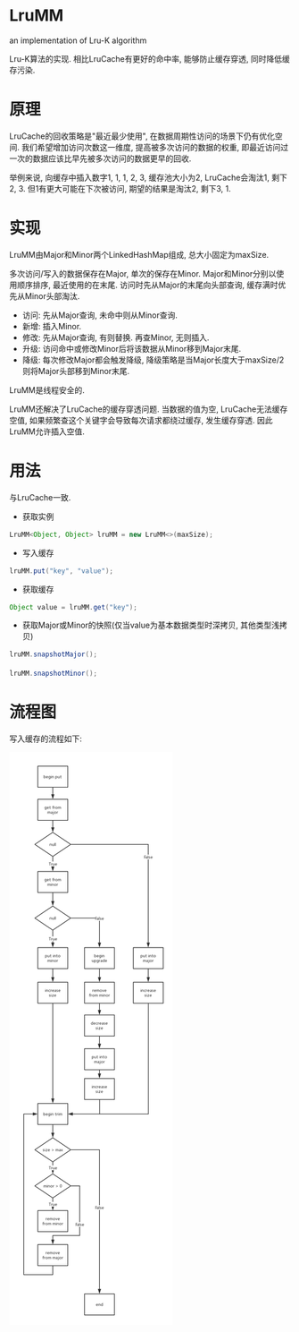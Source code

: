 # LruMM

an implementation of Lru-K algorithm

Lru-K算法的实现. 相比LruCache有更好的命中率, 能够防止缓存穿透, 同时降低缓存污染.

# 原理

LruCache的回收策略是"最近最少使用", 在数据周期性访问的场景下仍有优化空间. 我们希望增加访问次数这一维度, 提高被多次访问的数据的权重, 即最近访问过一次的数据应该比早先被多次访问的数据更早的回收. 

举例来说, 向缓存中插入数字1, 1, 1, 2, 3, 缓存池大小为2, LruCache会淘汰1, 剩下2, 3. 但1有更大可能在下次被访问, 期望的结果是淘汰2, 剩下3, 1.

# 实现
LruMM由Major和Minor两个LinkedHashMap组成, 总大小固定为maxSize. 

多次访问/写入的数据保存在Major, 单次的保存在Minor. Major和Minor分别以使用顺序排序, 最近使用的在末尾. 访问时先从Major的末尾向头部查询, 缓存满时优先从Minor头部淘汰. 

* 访问: 先从Major查询, 未命中则从Minor查询.
* 新增: 插入Minor. 
* 修改: 先从Major查询, 有则替换. 再查Minor, 无则插入. 
* 升级: 访问命中或修改Minor后将该数据从Minor移到Major末尾.
* 降级: 每次修改Major都会触发降级, 降级策略是当Major长度大于maxSize/2则将Major头部移到Minor末尾.

LruMM是线程安全的.

LruMM还解决了LruCache的缓存穿透问题. 当数据的值为空, LruCache无法缓存空值, 如果频繁查这个关键字会导致每次请求都绕过缓存, 发生缓存穿透. 因此LruMM允许插入空值.

# 用法

与LruCache一致.

* 获取实例
```java
LruMM<Object, Object> lruMM = new LruMM<>(maxSize);
```
* 写入缓存
```java
lruMM.put("key", "value");
```
* 获取缓存
```java
Object value = lruMM.get("key");
```
* 获取Major或Minor的快照(仅当value为基本数据类型时深拷贝, 其他类型浅拷贝)
```java
lruMM.snapshotMajor();

lruMM.snapshotMinor();
```
# 流程图
写入缓存的流程如下:

![](https://github.com/panespanes/LruMM/blob/master/blob/LruMm_put.jpg)
